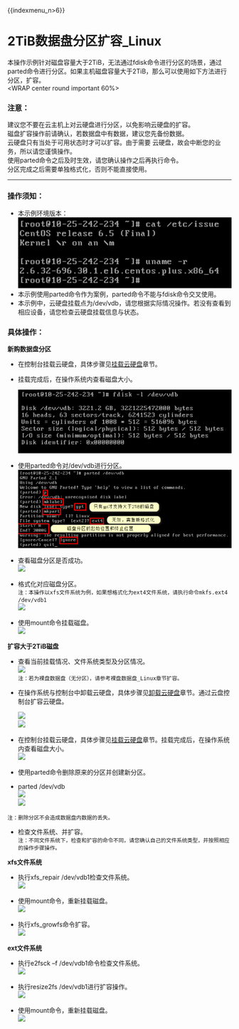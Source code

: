 {{indexmenu_n>6}}

# 2TiB数据盘分区扩容\_Linux

本操作示例针对磁盘容量大于2TiB，无法通过fdisk命令进行分区的场景，通过parted命令进行分区。如果主机磁盘容量大于2TiB，那么可以使用如下方法进行分区，扩容。  
<WRAP center round important 60%>

### 注意：

建议您不要在云主机上对云硬盘进行分区，以免影响云硬盘的扩容。  
磁盘扩容操作前请确认，若数据盘中有数据，建议您先备份数据。  
云硬盘只有当处于可用状态时才可以扩容。由于需要 云硬盘，故会中断您的业务，所以请您谨慎操作。  
使用parted命令之后及时生效，请您确认操作之后再执行命令。  
分区完成之后需要单独格式化，否则不能直接使用。  
</WRAP>

-----

### 操作须知：

  - 本示例环境版本：  
    ![](/images/userguide/extend/cat-2tib.png)  
  - 本示例使用parted命令作为案例，parted命令不能与fdisk命令交叉使用。  
  - 本示例中，云硬盘挂载点为/dev/vdb，请您根据实际情况操作。若没有查看到相应设备，请您检查云硬盘挂载信息与状态。

### 具体操作：

**新购数据盘分区**  

  - 在控制台挂载云硬盘，具体步骤见[挂载云硬盘](https://cms.docs.ucloudadmin.com/storage_cdn/udisk/userguide/mount)章节。  
  - 挂载完成后，在操作系统内查看磁盘大小。  

    ![](/images/userguide/extend/fdisk-2tib.png)  

  - 使用parted命令对/dev/vdb进行分区。  
    ![](/images/userguide/extend/parted-2tib.png) 
    
  - 查看磁盘分区是否成功。  
    ![](/storage_cdn/udisk/userguide/extend/lsblk-2tib.png) 
    
  - 格式化对应磁盘分区。  
    `注：本操作以xfs文件系统为例，如果想格式化为ext4文件系统，请执行命令mkfs.ext4 /dev/vdb1`  
    ![](/storage_cdn/udisk/userguide/extend/mkfs-2tib.png)  
    
  - 使用mount命令挂载磁盘。  
    ![](/storage_cdn/udisk/userguide/extend/mount-2tib-no1.png)  

**扩容大于2TiB磁盘**  

  - 查看当前挂载情况、文件系统类型及分区情况。  
    ![](/storage_cdn/udisk/userguide/extend/df-th-2tib.png)  
    `注：若为裸盘数据盘（无分区），请参考裸盘数据盘_Linux章节扩容。`  



  - 在操作系统与控制台中卸载云硬盘，具体步骤见[卸载云硬盘](https://cms.docs.ucloudadmin.com/storage_cdn/udisk/userguide/umount)章节。通过云盘控制台扩容云硬盘。  
  
    ![](/storage_cdn/udisk/userguide/extend/image-2tib-1.png)  
    ![](/storage_cdn/udisk/userguide/extend/image-2tib-2.png)  
    
  - 在控制台挂载云硬盘，具体步骤见[挂载云硬盘](https://cms.docs.ucloudadmin.com/storage_cdn/udisk/userguide/mount)章节。挂载完成后，在操作系统内查看磁盘大小。  
    ![](/storage_cdn/udisk/userguide/extend/fdisk-2tib-2.png)
    
  - 使用parted命令删除原来的分区并创建新分区。  
  - parted /dev/vdb  
    ![](/storage_cdn/udisk/userguide/extend/unit-2tib.png)  
    ![](/storage_cdn/udisk/userguide/extend/mkpart-2tib.png)  

`注：删除分区不会造成数据盘内数据的丢失。`

  - 检查文件系统、并扩容。  
    `注：不同文件系统下，检查和扩容的命令不同，请您确认自己的文件系统类型，并按照相应的操作步骤操作。`

**xfs文件系统**  

  - 执行xfs\_repair /dev/vdb1检查文件系统。  
    ![](/storage_cdn/udisk/userguide/extend/xfs_repair-2tib.png)  
    
  - 使用mount命令，重新挂载磁盘。  
    ![](/storage_cdn/udisk/userguide/extend/mount-2tib-2.png)  
    
  - 执行xfs\_growfs命令扩容。  
    ![](/storage_cdn/udisk/userguide/extend/xfs_growfs-2tib.png)  

**ext文件系统**  

  - 执行e2fsck –f /dev/vdb1命令检查文件系统。  
    ![](/storage_cdn/udisk/userguide/extend/e2fsck-2tib-2.png)  
    
  - 执行resize2fs /dev/vdb1进行扩容操作。  
    ![](/storage_cdn/udisk/userguide/extend/resize2fs-2tib-2.png)  
    
  - 使用mount命令，重新挂载磁盘。  
    ![](/storage_cdn/udisk/userguide/extend/mount-2tib-3.png)
